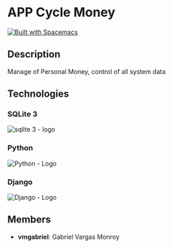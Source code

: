 # APP Cycle Money

[![Built with Spacemacs](https://cdn.rawgit.com/syl20bnr/spacemacs/442d025779da2f62fc86c2082703697714db6514/assets/spacemacs-badge.svg)](http://spacemacs.org)

## Description
Manage of Personal Money, control of all system data


## Technologies
### SQLite 3
![sqlite 3 - logo](https://upload.wikimedia.org/wikipedia/commons/thumb/3/38/SQLite370.svg/1200px-SQLite370.svg.png "sqlite3 logo")

### Python
![Python - Logo](https://upload.wikimedia.org/wikipedia/commons/thumb/c/c3/Python-logo-notext.svg/480px-Python-logo-notext.svg.png "Python Logo")

### Django
![Django - Logo](https://s3-us-west-2.amazonaws.com/devcodepro/media/blog/por-que-usar-django.png "Django Logo")

## Members
- **vmgabriel**: Gabriel Vargas Monroy
